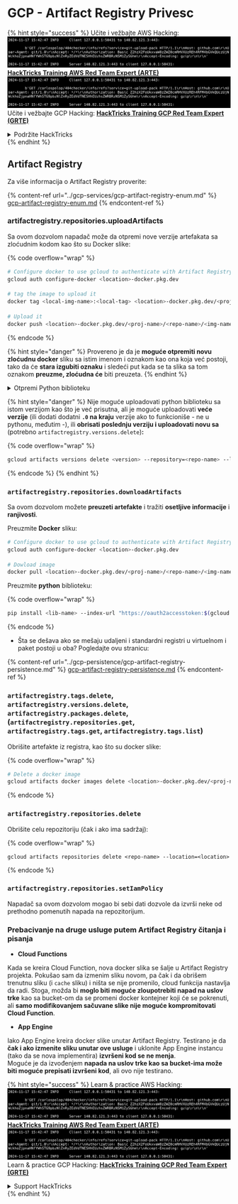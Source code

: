 # GCP - Artifact Registry Privesc

{% hint style="success" %}
Učite i vežbajte AWS Hacking:<img src="../../../.gitbook/assets/image (1).png" alt="" data-size="line">[**HackTricks Training AWS Red Team Expert (ARTE)**](https://training.hacktricks.xyz/courses/arte)<img src="../../../.gitbook/assets/image (1).png" alt="" data-size="line">\
Učite i vežbajte GCP Hacking: <img src="../../../.gitbook/assets/image (2).png" alt="" data-size="line">[**HackTricks Training GCP Red Team Expert (GRTE)**<img src="../../../.gitbook/assets/image (2).png" alt="" data-size="line">](https://training.hacktricks.xyz/courses/grte)

<details>

<summary>Podržite HackTricks</summary>

* Proverite [**planove pretplate**](https://github.com/sponsors/carlospolop)!
* **Pridružite se** 💬 [**Discord grupi**](https://discord.gg/hRep4RUj7f) ili [**telegram grupi**](https://t.me/peass) ili **pratite** nas na **Twitteru** 🐦 [**@hacktricks\_live**](https://twitter.com/hacktricks\_live)**.**
* **Podelite hakerske trikove slanjem PR-ova na** [**HackTricks**](https://github.com/carlospolop/hacktricks) i [**HackTricks Cloud**](https://github.com/carlospolop/hacktricks-cloud) github repozitorijume.

</details>
{% endhint %}

## Artifact Registry

Za više informacija o Artifact Registry proverite:

{% content-ref url="../gcp-services/gcp-artifact-registry-enum.md" %}
[gcp-artifact-registry-enum.md](../gcp-services/gcp-artifact-registry-enum.md)
{% endcontent-ref %}

### artifactregistry.repositories.uploadArtifacts

Sa ovom dozvolom napadač može da otpremi nove verzije artefakata sa zloćudnim kodom kao što su Docker slike:

{% code overflow="wrap" %}
```bash
# Configure docker to use gcloud to authenticate with Artifact Registry
gcloud auth configure-docker <location>-docker.pkg.dev

# tag the image to upload it
docker tag <local-img-name>:<local-tag> <location>-docker.pkg.dev/<proj-name>/<repo-name>/<img-name>:<tag>

# Upload it
docker push <location>-docker.pkg.dev/<proj-name>/<repo-name>/<img-name>:<tag>
```
{% endcode %}

{% hint style="danger" %}
Provereno je da je **moguće otpremiti novu zloćudnu docker** sliku sa istim imenom i oznakom kao ona koja već postoji, tako da će **stara izgubiti oznaku** i sledeći put kada se ta slika sa tom oznakom **preuzme, zloćudna će** biti preuzeta.
{% endhint %}

<details>

<summary>Otpremi Python biblioteku</summary>

**Započnite kreiranjem biblioteke za otpremu** (ako možete preuzeti najnoviju verziju iz registra, možete izbeći ovaj korak):

1.  **Postavite strukturu vašeg projekta**:

* Kreirajte novi direktorijum za vašu biblioteku, npr., `hello_world_library`.
* Unutar ovog direktorijuma, kreirajte još jedan direktorijum sa imenom vašeg paketa, npr., `hello_world`.
* Unutar direktorijuma vašeg paketa, kreirajte `__init__.py` datoteku. Ova datoteka može biti prazna ili može sadržati inicijalizacije za vaš paket.

```bash
mkdir hello_world_library
cd hello_world_library
mkdir hello_world
touch hello_world/__init__.py
```
2.  **Napišite kod vaše biblioteke**:

* Unutar `hello_world` direktorijuma, kreirajte novu Python datoteku za vaš modul, npr., `greet.py`.
* Napišite vašu funkciju "Hello, World!":

```python
# hello_world/greet.py
def say_hello():
return "Hello, World!"
```
3.  **Kreirajte `setup.py` datoteku**:

* U korenu vašeg `hello_world_library` direktorijuma, kreirajte `setup.py` datoteku.
* Ova datoteka sadrži metapodatke o vašoj biblioteci i govori Pythonu kako da je instalira.

```python
# setup.py
from setuptools import setup, find_packages

setup(
name='hello_world',
version='0.1',
packages=find_packages(),
install_requires=[
# Bilo koje zavisnosti koje vaša biblioteka treba
],
)
```

**Sada, hajde da otpremimo biblioteku:**

1.  **Izgradite vaš paket**:

* Iz korena vašeg `hello_world_library` direktorijuma, pokrenite:

```sh
python3 setup.py sdist bdist_wheel
```
2. **Konfigurišite autentifikaciju za twine** (koristi se za otpremu vašeg paketa):
* Uverite se da imate `twine` instaliran (`pip install twine`).
* Koristite `gcloud` za konfiguraciju kredencijala:

{% code overflow="wrap" %}
````
```sh
twine upload --username 'oauth2accesstoken' --password "$(gcloud auth print-access-token)" --repository-url https://<location>-python.pkg.dev/<project-id>/<repo-name>/ dist/*
```
````
{% endcode %}

3. **Očistite gradnju**
```bash
rm -rf dist build hello_world.egg-info
```
</details>

{% hint style="danger" %}
Nije moguće uploadovati python biblioteku sa istom verzijom kao što je već prisutna, ali je moguće uploadovati **veće verzije** (ili dodati dodatni **`.0` na kraju** verzije ako to funkcioniše - ne u pythonu, međutim -), ili **obrisati poslednju verziju i uploadovati novu sa** (potrebno `artifactregistry.versions.delete`)**:**

{% code overflow="wrap" %}
```sh
gcloud artifacts versions delete <version> --repository=<repo-name> --location=<location> --package=<lib-name>
```
{% endcode %}
{% endhint %}

### `artifactregistry.repositories.downloadArtifacts`

Sa ovom dozvolom možete **preuzeti artefakte** i tražiti **osetljive informacije** i **ranjivosti**.

Preuzmite **Docker** sliku:
```sh
# Configure docker to use gcloud to authenticate with Artifact Registry
gcloud auth configure-docker <location>-docker.pkg.dev

# Dowload image
docker pull <location>-docker.pkg.dev/<proj-name>/<repo-name>/<img-name>:<tag>
```
Preuzmite **python** biblioteku:

{% code overflow="wrap" %}
```bash
pip install <lib-name> --index-url "https://oauth2accesstoken:$(gcloud auth print-access-token)@<location>-python.pkg.dev/<project-id>/<repo-name>/simple/" --trusted-host <location>-python.pkg.dev --no-cache-dir
```
{% endcode %}

* Šta se dešava ako se mešaju udaljeni i standardni registri u virtuelnom i paket postoji u oba? Pogledajte ovu stranicu:

{% content-ref url="../gcp-persistence/gcp-artifact-registry-persistence.md" %}
[gcp-artifact-registry-persistence.md](../gcp-persistence/gcp-artifact-registry-persistence.md)
{% endcontent-ref %}

### `artifactregistry.tags.delete`, `artifactregistry.versions.delete`, `artifactregistry.packages.delete`, (`artifactregistry.repositories.get`, `artifactregistry.tags.get`, `artifactregistry.tags.list`)

Obrišite artefakte iz registra, kao što su docker slike:

{% code overflow="wrap" %}
```bash
# Delete a docker image
gcloud artifacts docker images delete <location>-docker.pkg.dev/<proj-name>/<repo-name>/<img-name>:<tag>
```
{% endcode %}

### `artifactregistry.repositories.delete`

Obrišite celu repozitoriju (čak i ako ima sadržaj):

{% code overflow="wrap" %}
```
gcloud artifacts repositories delete <repo-name> --location=<location>
```
{% endcode %}

### `artifactregistry.repositories.setIamPolicy`

Napadač sa ovom dozvolom mogao bi sebi dati dozvole da izvrši neke od prethodno pomenutih napada na repozitorijum.

### Prebacivanje na druge usluge putem Artifact Registry čitanja i pisanja

* **Cloud Functions**

Kada se kreira Cloud Function, nova docker slika se šalje u Artifact Registry projekta. Pokušao sam da izmenim sliku novom, pa čak i da obrišem trenutnu sliku (i `cache` sliku) i ništa se nije promenilo, cloud funkcija nastavlja da radi. Stoga, možda bi **moglo biti moguće zloupotrebiti napad na uslov trke** kao sa bucket-om da se promeni docker kontejner koji će se pokrenuti, ali **samo modifikovanjem sačuvane slike nije moguće kompromitovati Cloud Function**.

* **App Engine**

Iako App Engine kreira docker slike unutar Artifact Registry. Testirano je da **čak i ako izmenite sliku unutar ove usluge** i uklonite App Engine instancu (tako da se nova implementira) **izvršeni kod se ne menja**.\
Moguće je da izvođenjem **napada na uslov trke kao sa bucket-ima može biti moguće prepisati izvršeni kod**, ali ovo nije testirano.

{% hint style="success" %}
Learn & practice AWS Hacking:<img src="../../../.gitbook/assets/image (1).png" alt="" data-size="line">[**HackTricks Training AWS Red Team Expert (ARTE)**](https://training.hacktricks.xyz/courses/arte)<img src="../../../.gitbook/assets/image (1).png" alt="" data-size="line">\
Learn & practice GCP Hacking: <img src="../../../.gitbook/assets/image (2).png" alt="" data-size="line">[**HackTricks Training GCP Red Team Expert (GRTE)**<img src="../../../.gitbook/assets/image (2).png" alt="" data-size="line">](https://training.hacktricks.xyz/courses/grte)

<details>

<summary>Support HackTricks</summary>

* Check the [**subscription plans**](https://github.com/sponsors/carlospolop)!
* **Join the** 💬 [**Discord group**](https://discord.gg/hRep4RUj7f) or the [**telegram group**](https://t.me/peass) or **follow** us on **Twitter** 🐦 [**@hacktricks\_live**](https://twitter.com/hacktricks\_live)**.**
* **Share hacking tricks by submitting PRs to the** [**HackTricks**](https://github.com/carlospolop/hacktricks) and [**HackTricks Cloud**](https://github.com/carlospolop/hacktricks-cloud) github repos.

</details>
{% endhint %}
